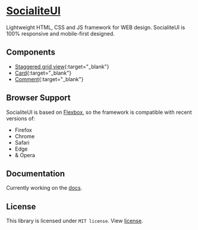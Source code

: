 # [SocialiteUI](https://socialiteui.com)

Lightweight HTML, CSS and JS framework for WEB design. SocialiteUI is 100% responsive and mobile-first designed.

## Components

* [Staggered grid view](https://socialiteui.com/components.html#staggered){:target="_blank"}
* [Card](https://socialiteui.com/components.html#card){:target="_blank"}
* [Comment](https://socialiteui.com/components.html#comment){:target="_blank"}

## Browser Support

SocialiteUI is based on [Flexbox](https://developer.mozilla.org/en-US/docs/Web/CSS/CSS_Flexible_Box_Layout/Using_CSS_flexible_boxes), so the framework is compatible with recent versions of:

* Firefox
* Chrome
* Safari
* Edge
* & Opera

## Documentation

Currently working on the [docs](https://socialiteui.com).

## License
This library is licensed under `MIT license`. View [license](LICENSE).